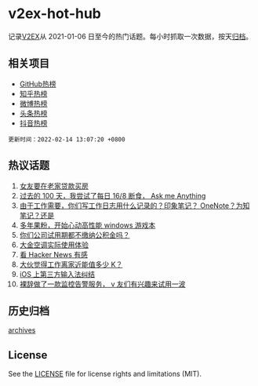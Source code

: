 # v2ex-hot-hub

 记录[V2EX](https://www.v2ex.com/)从 2021-01-06 日至今的热门话题。每小时抓取一次数据，按天[归档](archives)。
 
 ## 相关项目

- [GitHub热榜](https://github.com/lonnyzhang423/github-hot-hub)
- [知乎热榜](https://github.com/lonnyzhang423/zhihu-hot-hub)
- [微博热榜](https://github.com/lonnyzhang423/weibo-hot-hub)
- [头条热榜](https://github.com/lonnyzhang423/toutiao-hot-hub)
- [抖音热榜](https://github.com/lonnyzhang423/douyin-hot-hub)


 `更新时间：2022-02-14 13:07:20 +0800`

## 热议话题

1. [女友要在老家贷款买房](https://www.v2ex.com/t/833660)
1. [过去的 100 天，我尝试了每日 16/8 断食， Ask me Anything](https://www.v2ex.com/t/833554)
1. [由于工作需要，你们写工作日志用什么记录的？印象笔记？ OneNote？为知笔记？还是](https://www.v2ex.com/t/833644)
1. [多年果粉，开始心动高性能 windows 游戏本](https://www.v2ex.com/t/833605)
1. [你们公司试用期都不缴纳公积金吗？](https://www.v2ex.com/t/833655)
1. [大金空调实际使用体验](https://www.v2ex.com/t/833540)
1. [看 Hacker News 有感](https://www.v2ex.com/t/833538)
1. [大伙觉得工作离家近能值多少 K？](https://www.v2ex.com/t/833658)
1. [iOS 上第三方输入法纠结](https://www.v2ex.com/t/833535)
1. [裸辞做了一款监控告警服务， v 友们有兴趣来试用一波](https://www.v2ex.com/t/833616)

## 历史归档

[archives](archives)

## License

See the [LICENSE](LICENSE) file for license rights and limitations (MIT).

